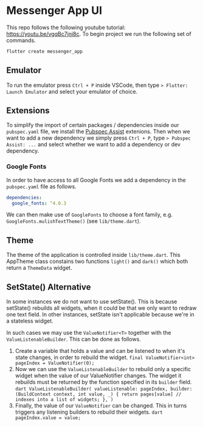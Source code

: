 # Messenger App UI

This repo follows the following youtube tutorial: https://youtu.be/vgqBc7jni8c. To begin project we run the following set of commands. 

```bash
flutter create messenger_app
```

## Emulator

To run the emulator press `Ctrl + P` inside VSCode, then type `> Flutter: Launch Emulator` and select your emulator of choice.

## Extensions

To simplify the import of certain packages / dependencies inside our `pubspec.yaml` file, we install the [Pubspec Assist](https://marketplace.visualstudio.com/items?itemName=jeroen-meijer.pubspec-assist) extenions. Then when we want to add a new dependency we simply press `Ctrl + P`, type `> Pubspec Assist: ...` and select whether we want to add a dependency or dev dependency.

### Google Fonts

In order to have access to all Google Fonts we add a dependency in the `pubspec.yaml` file as follows.

```yaml
dependencies:
  google_fonts: ^4.0.3
```
We can then make use of `GoogleFonts` to choose a font family, e.g. `GoogleFonts.mulishTextTheme()` (see `lib/theme.dart`).

## Theme

The theme of the application is controlled inside `lib/theme.dart`. This AppTheme class constains two functions `light()` and `dark()` which both return a `ThemeData` widget.

## SetState() Alternative

In some instances we do not want to use setState(). This is because setState() rebuilds all widgets, when it could be that we only want to redraw one text field. In other instances, setState isn't applicable because we're in a stateless widget. 

In such cases we may use the `ValueNotifier<T>` together with the `ValueListenableBuilder`. This can be done as follows.

1. Create a variable that holds a value and can be listened to when it's state changes, in order to rebuild the widget. 
  ```final ValueNotifier<int> pageIndex = ValueNotifier(0);```
2. Now we can use the `ValueListenableBuilder` to rebuild only a specific widget when the value of our ValueNotifier changes. The   widget it rebuilds must be returned by the function specified in its `builder` field.   
          ```dart
              ValueListenableBuilder(
              valueListenable: pageIndex,
              builder: (BuildContext context, int value, _) {
                  return pages[value] // indexes into a list of widgets;
              },
            )
          ```
3. Finally, the value of our `ValueNotifier` can be changed. This in turns triggers any listening builders to rebuild their widgets.
        ```dart 
            pageIndex.value = value;
        ```